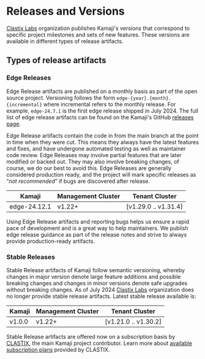 # Releases and Versions

[Clastix Labs](https://github.com/clastix) organization publishes Kamaji's versions that correspond to specific project milestones and sets of new features. These versions are available in different types of release artifacts.

## Types of release artifacts

### Edge Releases

Edge Release artifacts are published on a monthly basis as part of the open source project. Versioning follows the form `edge-{year}.{month}.{incremental}` where incremental refers to the monthly release. For example, `edge-24.7.1` is the first edge release shipped in July 2024. The full list of edge release artifacts can be found on the Kamaji's GitHub [releases page](https://github.com/clastix/kamaji/releases).

Edge Release artifacts contain the code in from the main branch at the point in time when they were cut. This means they always have the latest features and fixes, and have undergone automated testing as well as maintainer code review. Edge Releases may involve partial features that are later modified or backed out. They may also involve breaking changes, of course, we do our best to avoid this. Edge Releases are generally considered production ready, and the project will mark specific releases as “_not recommended_” if bugs are discovered after release.

| Kamaji       | Management Cluster | Tenant Cluster       |
|--------------|--------------------|----------------------|
| edge-24.12.1 | v1.22+             | [v1.29.0 .. v1.31.4] |


Using Edge Release artifacts and reporting bugs helps us ensure a rapid pace of development and is a great way to help maintainers. We publish edge release guidance as part of the release notes and strive to always provide production-ready artifacts.

### Stable Releases

Stable Release artifacts of Kamaji follow semantic versioning, whereby changes in major version denote large feature additions and possible breaking changes and changes in minor versions denote safe upgrades without breaking changes. As of July 2024 [Clastix Labs](https://github.com/clastix) organization does no longer provide stable release artifacts. Latest stable release available is:

| Kamaji | Management Cluster | Tenant Cluster       |
|--------|--------------------|----------------------|
| v1.0.0 | v1.22+             | [v1.21.0 .. v1.30.2] |

Stable Release artifacts are offered now on a subscription basis by [CLASTIX](https://clastix.io), the main Kamaji project contributor. Learn more about [available subscription plans](https://clastix.io/support/) provided by CLASTIX.
